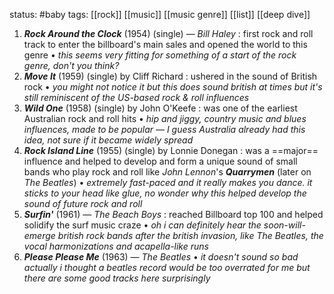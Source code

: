 status: #baby 
tags: [[rock]] [[music]] [[music genre]] [[list]] [[deep dive]] 

1. ***Rock Around the Clock*** (1954) (single) — *Bill Haley* : first rock and roll track to enter the billboard's main sales and opened the world to this genre • *this seems very fitting for something of a start of the rock genre, don't you think?*
2. ***Move It*** (1959) (single)  by Cliff Richard : ushered in the sound of British rock • *you might not notice it but this does sound british at times but it's still reminiscent of the US-based rock & roll influences*
3. ***Wild One*** (1958) (single) by John O'Keefe : was one of the earliest Australian rock and roll hits • *hip and jiggy, country music and blues influences, made to be popular — I guess Australia already had this idea, not sure if it became widely spread* 
4. ***Rock Island Line*** (1955) (single) by Lonnie Donegan : was a ==major== influence and helped to develop and form a unique sound of small bands who play rock and roll like *John Lennon*'s ***Quarrymen*** (later on *The Beatles*) • *extremely fast-paced and it really makes you dance. it sticks to your head like glue, no wonder why this helped develop the sound of future rock and roll*
5. ***Surfin'*** (1961) — *The Beach Boys* : reached Billboard top 100 and helped solidify the surf music craze • *oh i can definitely hear the soon-will-emerge british rock bands after the british invasion, like The Beatles, the vocal harmonizations and acapella-like runs*
6. ***Please Please Me*** (1963) — *The Beatles* • *it doesn't sound so bad actually i thought a beatles record would be too overrated for me but there are some good tracks here surprisingly* 